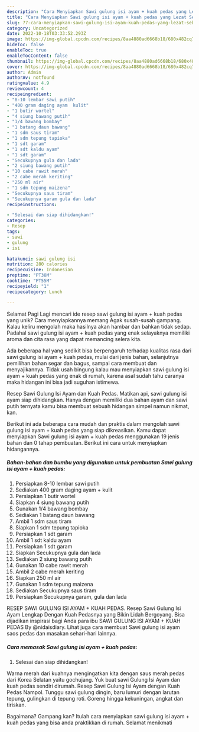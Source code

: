 ```yaml
---
description: "Cara Menyiapkan Sawi gulung isi ayam + kuah pedas yang Lezat Sekali, Lezat"
title: "Cara Menyiapkan Sawi gulung isi ayam + kuah pedas yang Lezat Sekali, Lezat"
slug: 77-cara-menyiapkan-sawi-gulung-isi-ayam-kuah-pedas-yang-lezat-sekali-lezat
category: Uncategorized
date: 2022-10-18T03:33:52.293Z
image: https://img-global.cpcdn.com/recipes/8aa4880ad6668b18/680x482cq70/sawi-gulung-isi-ayam-kuah-pedas-foto-resep-utama.jpg
hideToc: false
enableToc: true
enableTocContent: false
thumbnail: https://img-global.cpcdn.com/recipes/8aa4880ad6668b18/680x482cq70/sawi-gulung-isi-ayam-kuah-pedas-foto-resep-utama.jpg
cover: https://img-global.cpcdn.com/recipes/8aa4880ad6668b18/680x482cq70/sawi-gulung-isi-ayam-kuah-pedas-foto-resep-utama.jpg
author: Admin
authorAv: notfound
ratingvalue: 4.9
reviewcount: 4
recipeingredient:
- "8-10 lembar sawi putih"
- "400 gram daging ayam  kulit"
- "1 butir wortel"
- "4 siung bawang putih"
- "1/4 bawang bombay"
- "1 batang daun bawang"
- "1 sdm saus tiram"
- "1 sdm tepung tapioka"
- "1 sdt garam"
- "1 sdt kaldu ayam"
- "1 sdt garam"
- "Secukupnya gula dan lada"
- "2 siung bawang putih"
- "10 cabe rawit merah"
- "2 cabe merah keriting"
- "250 ml air"
- "1 sdm tepung maizena"
- "Secukupnya saus tiram"
- "Secukupnya garam gula dan lada"
recipeinstructions:

- "Selesai dan siap dihidangkan!"
categories:
- Resep
tags:
- sawi
- gulung
- isi

katakunci: sawi gulung isi 
nutrition: 280 calories
recipecuisine: Indonesian
preptime: "PT38M"
cooktime: "PT55M"
recipeyield: "1"
recipecategory: Lunch

---
```



Selamat Pagi Lagi mencari ide resep sawi gulung isi ayam + kuah pedas yang unik? Cara menyiapkannya memang Agak susah-susah gampang. Kalau keliru mengolah maka hasilnya akan hambar dan bahkan tidak sedap. Padahal sawi gulung isi ayam + kuah pedas yang enak selayaknya memiliki aroma dan cita rasa yang dapat memancing selera kita.


Ada beberapa hal yang sedikit bisa berpengaruh terhadap kualitas rasa dari sawi gulung isi ayam + kuah pedas, mulai dari jenis bahan, selanjutnya pemilihan bahan segar dan bagus, sampai cara membuat dan menyajikannya. Tidak usah bingung kalau mau menyiapkan sawi gulung isi ayam + kuah pedas yang enak di rumah, karena asal sudah tahu caranya maka hidangan ini bisa jadi suguhan istimewa.

Resep Sawi Gulung Isi Ayam dan Kuah Pedas. Matikan api, sawi gulung isi ayam siap dihidangkan. Hanya dengan memiliki dua bahan ayam dan sawi putih ternyata kamu bisa membuat sebuah hidangan simpel namun nikmat, kan.


Berikut ini ada beberapa cara mudah dan praktis dalam mengolah sawi gulung isi ayam + kuah pedas yang siap dikreasikan. Kamu dapat menyiapkan Sawi gulung isi ayam + kuah pedas menggunakan 19 jenis bahan dan 0 tahap pembuatan. Berikut ini cara untuk menyiapkan hidangannya.

<!--inarticleads1-->

##### Bahan-bahan dan bumbu yang digunakan untuk pembuatan Sawi gulung isi ayam + kuah pedas:

1. Persiapkan 8-10 lembar sawi putih
1. Sediakan 400 gram daging ayam + kulit
1. Persiapkan 1 butir wortel
1. Siapkan 4 siung bawang putih
1. Gunakan 1/4 bawang bombay
1. Sediakan 1 batang daun bawang
1. Ambil 1 sdm saus tiram
1. Siapkan 1 sdm tepung tapioka
1. Persiapkan 1 sdt garam
1. Ambil 1 sdt kaldu ayam
1. Persiapkan 1 sdt garam
1. Siapkan Secukupnya gula dan lada
1. Sediakan 2 siung bawang putih
1. Gunakan 10 cabe rawit merah
1. Ambil 2 cabe merah keriting
1. Siapkan 250 ml air
1. Gunakan 1 sdm tepung maizena
1. Sediakan Secukupnya saus tiram
1. Persiapkan Secukupnya garam, gula dan lada


RESEP SAWI GULUNG ISI AYAM + KUAH PEDAS. Resep Sawi Gulung Isi Ayam Lengkap Dengan Kuah Pedasnya yang Bikin Lidah Bergoyang. Bisa dijadikan inspirasi bagi Anda para ibu SAWI GULUNG ISI AYAM + KUAH PEDAS By @nidaisdiary. Lihat juga cara membuat Sawi gulung isi ayam saos pedas dan masakan sehari-hari lainnya. 

<!--inarticleads2-->

##### Cara memasak Sawi gulung isi ayam + kuah pedas:


1. Selesai dan siap dihidangkan!

Warna merah dari kuahnya mengingatkan kita dengan saus merah pedas dari Korea Selatan yaitu gochujang. Yuk buat sawi Gulung Isi Ayam dan kuah pedas sendiri dirumah. Resep Sawi Gulung Isi Ayam dengan Kuah Pedas Nampol. Tunggu sawi gulung dingin, baru lumuri dengan larutan tepung, gulingkan di tepung roti. Goreng hingga kekuningan, angkat dan tiriskan. 

Bagaimana? Gampang kan? Itulah cara menyiapkan sawi gulung isi ayam + kuah pedas yang bisa anda praktikkan di rumah. Selamat menikmati
